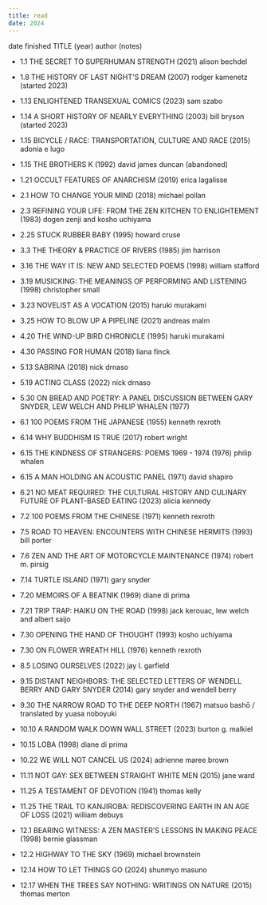 ```yaml
---
title: read
date: 2024
---
```


date finished TITLE (year) author (notes)

- 1.1 THE SECRET TO SUPERHUMAN STRENGTH (2021) alison bechdel
- 1.8 THE HISTORY OF LAST NIGHT'S DREAM (2007) rodger kamenetz (started 2023)
- 1.13 ENLIGHTENED TRANSEXUAL COMICS (2023) sam szabo
- 1.14 A SHORT HISTORY OF NEARLY EVERYTHING (2003) bill bryson (started 2023)
- 1.15 BICYCLE / RACE: TRANSPORTATION, CULTURE AND RACE (2015) adonia e lugo
- 1.15 THE BROTHERS K (1992) david james duncan (abandoned)
- 1.21 OCCULT FEATURES OF ANARCHISM (2019) erica lagalisse

- 2.1 HOW TO CHANGE YOUR MIND (2018) michael pollan
- 2.3 REFINING YOUR LIFE: FROM THE ZEN KITCHEN TO ENLIGHTEMENT (1983) dogen zenji and kosho uchiyama
- 2.25 STUCK RUBBER BABY (1995) howard cruse

- 3.3 THE THEORY & PRACTICE OF RIVERS (1985) jim harrison
- 3.16 THE WAY IT IS: NEW AND SELECTED POEMS (1998) william stafford
- 3.19 MUSICKING: THE MEANINGS OF PERFORMING AND LISTENING (1998) christopher small
- 3.23 NOVELIST AS A VOCATION (2015) haruki murakami
- 3.25 HOW TO BLOW UP A PIPELINE (2021) andreas malm

- 4.20 THE WIND-UP BIRD CHRONICLE (1995) haruki murakami
- 4.30 PASSING FOR HUMAN (2018) liana finck

- 5.13 SABRINA (2018) nick drnaso
- 5.19 ACTING CLASS (2022) nick drnaso
- 5.30 ON BREAD AND POETRY: A PANEL DISCUSSION BETWEEN GARY SNYDER, LEW WELCH AND PHILIP WHALEN (1977)

- 6.1 100 POEMS FROM THE JAPANESE (1955) kenneth rexroth
- 6.14 WHY BUDDHISM IS TRUE (2017) robert wright
- 6.15 THE KINDNESS OF STRANGERS: POEMS 1969 - 1974 (1976) philip whalen
- 6.15 A MAN HOLDING AN ACOUSTIC PANEL (1971) david shapiro
- 6.21 NO MEAT REQUIRED: THE CULTURAL HISTORY AND CULINARY FUTURE OF PLANT-BASED EATING (2023) alicia kennedy

- 7.2 100 POEMS FROM THE CHINESE (1971) kenneth rexroth
- 7.5 ROAD TO HEAVEN: ENCOUNTERS WITH CHINESE HERMITS (1993) bill porter
- 7.6 ZEN AND THE ART OF MOTORCYCLE MAINTENANCE (1974) robert m. pirsig
- 7.14 TURTLE ISLAND (1971) gary snyder
- 7.20 MEMOIRS OF A BEATNIK (1969) diane di prima
- 7.21 TRIP TRAP: HAIKU ON THE ROAD (1998) jack kerouac, lew welch and albert saijo
- 7.30 OPENING THE HAND OF THOUGHT (1993) kosho uchiyama
- 7.30 ON FLOWER WREATH HILL (1976) kenneth rexroth

- 8.5 LOSING OURSELVES (2022) jay l. garfield

- 9.15 DISTANT NEIGHBORS: THE SELECTED LETTERS OF WENDELL BERRY AND GARY SNYDER (2014) gary snyder and wendell berry
- 9.30 THE NARROW ROAD TO THE DEEP NORTH (1967) matsuo bashō / translated by yuasa noboyuki

- 10.10 A RANDOM WALK DOWN WALL STREET (2023) burton g. malkiel
- 10.15 LOBA (1998) diane di prima
- 10.22 WE WILL NOT CANCEL US (2024) adrienne maree brown

- 11.11 NOT GAY: SEX BETWEEN STRAIGHT WHITE MEN (2015) jane ward
- 11.25 A TESTAMENT OF DEVOTION (1941) thomas kelly
- 11.25 THE TRAIL TO KANJIROBA: REDISCOVERING EARTH IN AN AGE OF LOSS (2021) william debuys

- 12.1 BEARING WITNESS: A ZEN MASTER'S LESSONS IN MAKING PEACE (1998) bernie glassman
- 12.2 HIGHWAY TO THE SKY (1969) michael brownstein
- 12.14 HOW TO LET THINGS GO (2024) shunmyo masuno
- 12.17 WHEN THE TREES SAY NOTHING: WRITINGS ON NATURE (2015) thomas merton
